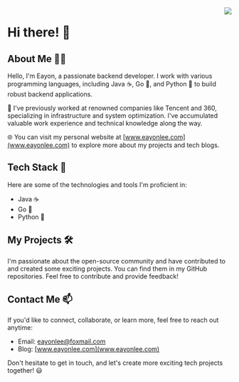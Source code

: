 <img align="right" src="https://github-readme-stats.vercel.app/api?username=EayonLee&show_icons=true&icon_color=CE1D2D&text_color=718096&bg_color=ffffff&hide_title=true" />


# Hi there! 🙋

## About Me 👨‍💻

Hello, I'm Eayon, a passionate backend developer. I work with various programming languages, including Java ☕, Go 🐹, and Python 🐍 to build robust backend applications.

🏢 I've previously worked at renowned companies like Tencent and 360, specializing in infrastructure and system optimization. I've accumulated valuable work experience and technical knowledge along the way.

🌐 You can visit my personal website at [www.eayonlee.com](www.eayonlee.com) to explore more about my projects and tech blogs.

## Tech Stack 💼

Here are some of the technologies and tools I'm proficient in:

- Java ☕
- Go 🐹
- Python 🐍

## My Projects 🛠️

I'm passionate about the open-source community and have contributed to and created some exciting projects. You can find them in my GitHub repositories. Feel free to contribute and provide feedback!

## Contact Me 📫

If you'd like to connect, collaborate, or learn more, feel free to reach out anytime:

- Email: eayonlee@foxmail.com
- Blog: [www.eayonlee.com](www.eayonlee.com)

Don't hesitate to get in touch, and let's create more exciting tech projects together! 😃

